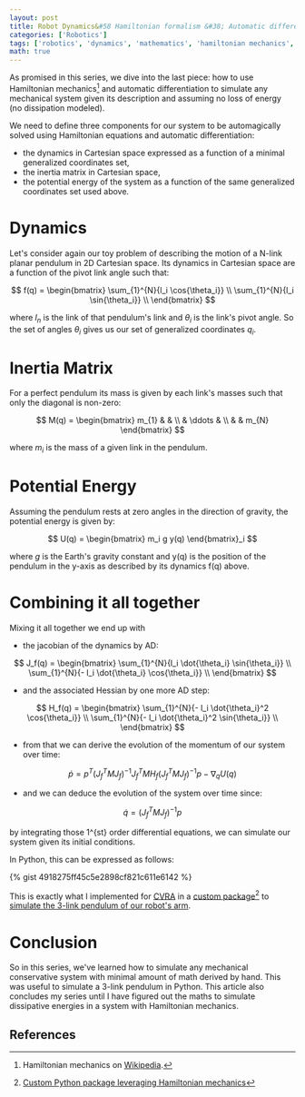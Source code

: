 ```yaml
---
layout: post
title: Robot Dynamics&#58 Hamiltonian formalism &#38; Automatic differentiation
categories: ['Robotics']
tags: ['robotics', 'dynamics', 'mathematics', 'hamiltonian mechanics', 'automatic differentiation']
math: true
---
```


As promised in this series, we dive into the last piece: how to use Hamiltonian mechanics[^1] and automatic differentiation to simulate any mechanical system given its description and assuming no loss of energy (no dissipation modeled).

We need to define three components for our system to be automagically solved using Hamiltonian equations and automatic differentiation:
- the dynamics in Cartesian space expressed as a function of a minimal generalized coordinates set,
- the inertia matrix in Cartesian space,
- the potential energy of the system as a function of the same generalized coordinates set used above.

# Dynamics

Let's consider again our toy problem of describing the motion of a N-link planar pendulum in 2D Cartesian space.
Its dynamics in Cartesian space are a function of the pivot link angle such that:

$$
f(q) =
\begin{bmatrix}
\sum_{1}^{N}{l_i \cos{\theta_i}} \\
\sum_{1}^{N}{l_i \sin{\theta_i}} \\
\end{bmatrix}
$$

where $l_n$ is the link of that pendulum's link and $\theta_i$ is the link's pivot angle.
So the set of angles $\theta_i$ gives us our set of generalized coordinates $q_i$.

# Inertia Matrix

For a perfect pendulum its mass is given by each link's masses such that only the diagonal is non-zero:

$$
M(q) =
\begin{bmatrix}
    m_{1} & & \\
    & \ddots & \\
    & & m_{N}
\end{bmatrix}
$$

where $m_i$ is the mass of a given link in the pendulum.

# Potential Energy

Assuming the pendulum rests at zero angles in the direction of gravity, the potential energy is given by:

$$
U(q) =
\begin{bmatrix}
    m_i g y(q)
\end{bmatrix}_i
$$

where $g$ is the Earth's gravity constant and y(q) is the position of the pendulum in the y-axis as described by its dynamics f(q) above.

# Combining it all together

Mixing it all together we end up with

- the jacobian of the dynamics by AD:

$$
J_f(q) =
\begin{bmatrix}
\sum_{1}^{N}{l_i \dot{\theta_i} \sin{\theta_i}} \\
\sum_{1}^{N}{- l_i \dot{\theta_i} \cos{\theta_i}} \\
\end{bmatrix}
$$

- and the associated Hessian by one more AD step:

$$
H_f(q) =
\begin{bmatrix}
\sum_{1}^{N}{- l_i \dot{\theta_i}^2 \cos{\theta_i}} \\
\sum_{1}^{N}{- l_i \dot{\theta_i}^2 \sin{\theta_i}} \\
\end{bmatrix}
$$

- from that we can derive the evolution of the momentum of our system over time:

$$
\dot{p} = p^T (J_f^T M J_f)^{-1} J_f^T M H_f (J_f^T M J_f)^{-1} p - \nabla_{q}{U(q)}
$$

- and we can deduce the evolution of the system over time since:

$$
\dot{q} = (J_f^T M J_f)^{-1} p
$$

by integrating those 1^{st} order differential equations, we can simulate our system given its initial conditions.

In Python, this can be expressed as follows:

{% gist 4918275ff45c5e2898cf821c611e6142 %}

This is exactly what I implemented for [CVRA](https://www.cvra.ch/) in a [custom package](https://github.com/cvra/robot-software/blob/master/eurobot/arm-simulator/arm_simulator/hamilton.py)[^2] to [simulate the 3-link pendulum of our robot's arm](https://github.com/cvra/robot-software/blob/master/eurobot/arm-simulator/examples/pendulum-triple.ipynb).

# Conclusion

So in this series, we've learned how to simulate any mechanical conservative system with minimal amount of math derived by hand.
This was useful to simulate a 3-link pendulum in Python.
This article also concludes my series until I have figured out the maths to simulate dissipative energies in a system with Hamiltonian mechanics.

## References

[^1]: Hamiltonian mechanics on [Wikipedia](https://en.wikipedia.org/wiki/Hamiltonian_mechanics).
[^2]: [Custom Python package leveraging Hamiltonian mechanics](https://github.com/cvra/robot-software/blob/master/eurobot/arm-simulator/arm_simulator/hamilton.py)
